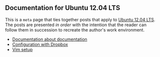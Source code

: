 ## Documentation for Ubuntu 12.04 LTS

This is a `meta` page that ties together posts that apply to [Ubuntu 12.04 LTS](http://releases.ubuntu.com/12.04/). The posts are presented _in order_ with the intention that the reader can follow them in succession to recreate the author's work environment.

* [Documentation about documentation](http://praxis.rocketknowledge.com/2012/07/blogger-setup.html)
* [Configuration with Dropbox](http://praxis.rocketknowledge.com/2012/07/dropbox-setup.html)
* [Vim setup](http://praxis.rocketknowledge.com/2011/12/vim-setup.html)
